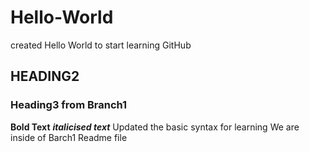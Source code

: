 # Hello-World
created Hello World to start learning GitHub
## HEADING2
### Heading3 from Branch1
**Bold Text**
***italicised text***
Updated the basic syntax for learning
We are inside of Barch1 Readme file

